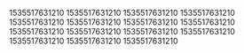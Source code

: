 1535517631210
1535517631210
1535517631210
1535517631210
1535517631210
1535517631210
1535517631210
1535517631210
1535517631210
1535517631210
1535517631210
1535517631210
1535517631210
1535517631210
1535517631210